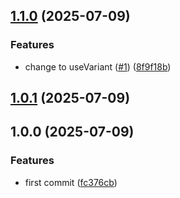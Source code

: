 ## [1.1.0](https://github.com/d0-datanova/react-sdk/compare/v1.0.1...v1.1.0) (2025-07-09)

### Features

* change to useVariant ([#1](https://github.com/d0-datanova/react-sdk/issues/1)) ([8f9f18b](https://github.com/d0-datanova/react-sdk/commit/8f9f18b5cef3a17aad1f440e385e42463ce26c95))

## [1.0.1](https://github.com/d0-datanova/react-sdk/compare/v1.0.0...v1.0.1) (2025-07-09)

## 1.0.0 (2025-07-09)

### Features

* first commit ([fc376cb](https://github.com/d0-datanova/react-sdk/commit/fc376cbbdc7307c3a09bed50f7355d0a1fabbade))
